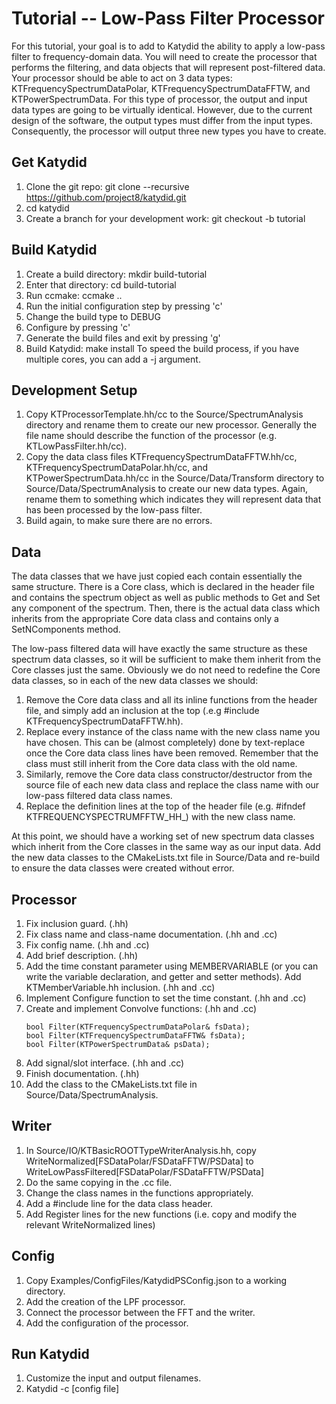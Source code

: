 # Tutorial -- Low-Pass Filter Processor

For this tutorial, your goal is to add to Katydid the ability to apply a low-pass filter to frequency-domain data.  You will need to create the processor that performs the filtering, and data objects that will represent post-filtered data.  Your processor should be able to act on 3 data types: KTFrequencySpectrumDataPolar, KTFrequencySpectrumDataFFTW, and KTPowerSpectrumData. For this type of processor, the output and input data types are going to be virtually identical. However, due to the current design of the software, the output types must differ from the input types. Consequently, the processor will output three new types you have to create.

## Get Katydid
1. Clone the git repo: git clone --recursive https://github.com/project8/katydid.git
2. cd katydid
3. Create a branch for your development work: git checkout -b tutorial


## Build Katydid
1. Create a build directory: mkdir build-tutorial
2. Enter that directory: cd build-tutorial
3. Run ccmake: ccmake ..
4. Run the initial configuration step by pressing 'c'
5. Change the build type to DEBUG
6. Configure by pressing 'c'
7. Generate the build files and exit by pressing 'g'
8. Build Katydid: make install
   To speed the build process, if you have multiple cores, you can add a -j argument.

## Development Setup
1. Copy KTProcessorTemplate.hh/cc to the Source/SpectrumAnalysis directory and rename them to create our new processor. Generally the file name should describe the function of the processor (e.g. KTLowPassFilter.hh/cc).
2. Copy the data class files KTFrequencySpectrumDataFFTW.hh/cc, KTFrequencySpectrumDataPolar.hh/cc, and KTPowerSpectrumData.hh/cc in the Source/Data/Transform directory to Source/Data/SpectrumAnalysis to create our new data types. Again, rename them to something which indicates they will represent data that has been processed by the low-pass filter.
3. Build again, to make sure there are no errors. 

## Data
The data classes that we have just copied each contain essentially the same structure. There is a Core class, which is declared in the header file and contains the spectrum object as well as public methods to Get and Set any component of the spectrum. Then, there is the actual data class which inherits from the appropriate Core data class and contains only a SetNComponents method.

The low-pass filtered data will have exactly the same structure as these spectrum data classes, so it will be sufficient to make them inherit from the Core classes just the same. Obviously we do not need to redefine the Core data classes, so in each of the new data classes we should:

1. Remove the Core data class and all its inline functions from the header file, and simply add an inclusion at the top (.e.g #include KTFrequencySpectrumDataFFTW.hh).
2. Replace every instance of the class name with the new class name you have chosen. This can be (almost completely) done by text-replace once the Core data class lines have been removed. Remember that the class must still inherit from the Core data class with the old name.
3. Similarly, remove the Core data class constructor/destructor from the source file of each new data class and replace the class name with our low-pass filtered data class names.
4. Replace the definition lines at the top of the header file (e.g. #ifndef KTFREQUENCYSPECTRUMFFTW_HH_) with the new class name.

At this point, we should have a working set of new spectrum data classes which inherit from the Core classes in the same way as our input data. Add the new data classes to the CMakeLists.txt file in Source/Data and re-build to ensure the data classes were created without error.

## Processor
1. Fix inclusion guard. (.hh)
2. Fix class name and class-name documentation. (.hh and .cc)
3. Fix config name. (.hh and .cc)
4. Add brief description. (.hh)
5. Add the time constant parameter using MEMBERVARIABLE (or you can write the variable declaration, and getter and setter methods).  Add KTMemberVariable.hh inclusion. (.hh and .cc)
6. Implement Configure function to set the time constant. (.hh and .cc)
7. Create and implement Convolve functions: (.hh and .cc)
    ```
    bool Filter(KTFrequencySpectrumDataPolar& fsData);
    bool Filter(KTFrequencySpectrumDataFFTW& fsData);
    bool Filter(KTPowerSpectrumData& psData);
    ```
8. Add signal/slot interface. (.hh and .cc)
9. Finish documentation. (.hh)
10. Add the class to the CMakeLists.txt file in Source/Data/SpectrumAnalysis.


## Writer
1. In Source/IO/KTBasicROOTTypeWriterAnalysis.hh, copy WriteNormalized[FSDataPolar/FSDataFFTW/PSData] to WriteLowPassFiltered[FSDataPolar/FSDataFFTW/PSData]
2. Do the same copying in the .cc file.
3. Change the class names in the functions appropriately.
4. Add a #include line for the data class header.
5. Add Register lines for the new functions (i.e. copy and modify the relevant WriteNormalized lines)


## Config
1. Copy Examples/ConfigFiles/KatydidPSConfig.json to a working directory.
2. Add the creation of the LPF processor.
3. Connect the processor between the FFT and the writer.
4. Add the configuration of the processor.


## Run Katydid
1. Customize the input and output filenames.
2. Katydid -c [config file]
